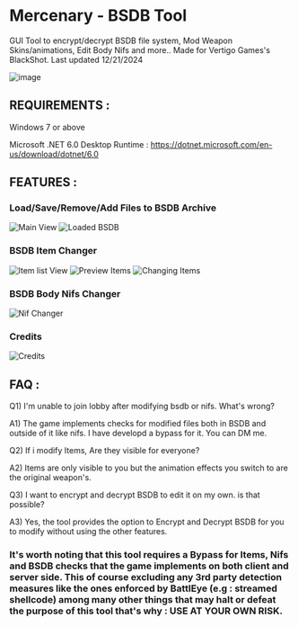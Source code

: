 # Mercenary - BSDB Tool
GUI Tool to encrypt/decrypt BSDB file system, Mod Weapon Skins/animations, Edit Body Nifs and more.. Made for Vertigo Games's BlackShot. Last updated 12/21/2024

![image](https://github.com/user-attachments/assets/9a95fae1-ce1a-457c-9e05-bd6038bc6dbb)

## REQUIREMENTS : 

Windows 7 or above

Microsoft .NET 6.0 Desktop Runtime : https://dotnet.microsoft.com/en-us/download/dotnet/6.0

## FEATURES : 

### Load/Save/Remove/Add Files to BSDB Archive

![Main View](https://i.ibb.co/2M6DsWt/image.png)
![Loaded BSDB](https://i.ibb.co/jzz0bBW/image.png)

### BSDB Item Changer

![Item list View](https://i.ibb.co/YQS6PtK/image.png)
![Preview Items](https://i.ibb.co/j8fmXhP/image.png)
![Changing Items](https://i.ibb.co/wY19xLk/image.png)

### BSDB Body Nifs Changer

![Nif Changer](https://i.ibb.co/GxkhjWm/image.png)

### Credits

![Credits](https://i.ibb.co/qjyZh7L/image.png)

## FAQ :

Q1) I'm unable to join lobby after modifying bsdb or nifs. What's wrong?

A1) The game implements checks for modified files both in BSDB and outside of it like nifs. I have developd a bypass for it. You can DM me.

Q2) If i modify Items, Are they visible for everyone?

A2) Items are only visible to you but the animation effects you switch to are the original weapon's.

Q3) I want to encrypt and decrypt BSDB to edit it on my own. is that possible?

A3) Yes, the tool provides the option to Encrypt and Decrypt BSDB for you to modify without using the other features.

 ### It's worth noting that this tool requires a Bypass for Items, Nifs and BSDB checks that the game implements on both client and server side. This of course excluding any 3rd party detection measures like the ones enforced by BattlEye (e.g : streamed shellcode) among many other things that may halt or defeat the purpose of this tool that's why : **USE AT YOUR OWN RISK**.

